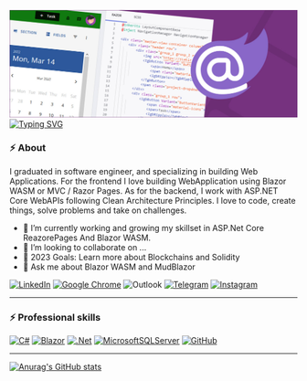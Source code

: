 ![Header](./BlazorBanner.png)
[![Typing SVG](https://readme-typing-svg.demolab.com?font=Satisfy&weight=500&size=53&pause=1000&color=AF83FF&background=76327F&center=true&vCenter=true&width=1140&height=100&lines=%F0%9F%91%8B+Hi+there%2C+I'm+Morteza+Farhadi)](https://git.io/typing-svg)

### :zap: About

<!--START_SECTION:activity-->
I graduated in software engineer, and specializing in building Web Applications. 
For the frontend I love building WebApplication using Blazor WASM or MVC / Razor Pages. 
As for the backend, I work with ASP.NET Core WebAPIs following Clean Architecture Principles.
I love to code, create things, solve problems and take on challenges.
<!--END_SECTION:activity-->

<!--
[![Connect on LinkedIn](https://img.shields.io/badge/--linkedin?label=LinkedIn&logo=LinkedIn&style=social)](https://www.linkedin.com/in/jamesgeorge007)
[![Connect on Telegram](https://img.shields.io/badge/--telegram?label=Telegram&logo=Telegram&style=social)](https://www.linkedin.com/in/jamesgeorge007)
[![Connect on WhatsApp](https://img.shields.io/badge/--whatsapp?label=WhatsApp&logo=WhatsApp&style=social)](https://www.linkedin.com/in/jamesgeorge007)
[![Connect on Instagram](https://img.shields.io/badge/--whatsapp?label=Instagram&logo=Instagram&style=social)](https://www.linkedin.com/in/jamesgeorge007)
[![Connect on MailTo](https://img.shields.io/badge/--mail?label=Gmail&logo=mailto&style=social)](https://www.linkedin.com/in/jamesgeorge007)
[![WhatsApp](https://img.shields.io/badge/WhatsApp-25D366?style=for-the-badge&logo=whatsapp&logoColor=white)](https://wa.me/0989121111111)
-->

- 🌱  I’m currently working and growing my skillset in ASP.Net Core ReazorePages And Blazor WASM.
- 👯 I’m looking to collaborate on ...
- 🥅 2023 Goals: Learn more about Blockchains and Solidity
- 💬 Ask me about Blazor WASM and MudBlazor

[![LinkedIn](https://img.shields.io/badge/linkedin-%230077B5.svg?style=for-the-badge&logo=linkedin&logoColor=white)](https://www.linkedin.com/in/morteza-farhadi-63475891)
[![Google Chrome](https://img.shields.io/badge/Farhadi.id%20.ir-4285F4?style=for-the-badge&logo=GoogleChrome&logoColor=white)](http://www.farhadi.id.ir/)
![Outlook](https://img.shields.io/badge/Microsoft_Outlook-0078D4?style=for-the-badge&logo=microsoft-outlook&logoColor=white)
[![Telegram](https://img.shields.io/badge/Telegram-2CA5E0?style=for-the-badge&logo=telegram&logoColor=white)](https://t.me/FarhadiMorteza/)
[![Instagram](https://img.shields.io/badge/Instagram-%23E4405F.svg?style=for-the-badge&logo=Instagram&logoColor=white)](https://www.instagram.com/FarhadiMorteza/)

---
### :zap: Professional skills
[![C#](https://img.shields.io/badge/c%23-%23239120.svg?style=for-the-badge&logo=c-sharp&logoColor=white)](https://dotnet.microsoft.com/en-us/learn/csharp)
[![Blazor](https://img.shields.io/badge/blazor-%235C2D91.svg?style=for-the-badge&logo=blazor&logoColor=white)](https://dotnet.microsoft.com/apps/aspnet/web-apps/blazor)
[![.Net](https://img.shields.io/badge/.NET-5C2D91?style=for-the-badge&logo=.net&logoColor=white)](https://dotnet.microsoft.com/)
[![MicrosoftSQLServer](https://img.shields.io/badge/Microsoft%20SQL%20Sever-CC2927?style=for-the-badge&logo=microsoft%20sql%20server&logoColor=white)](https://learn.microsoft.com/en-us/sql/sql-server/tutorials-for-sql-server-2016?view=sql-server-ver16)
[![GitHub](https://img.shields.io/badge/github-%23121011.svg?style=for-the-badge&logo=github&logoColor=white)](https://www.github.com/)
  
  
<!--
[![My Skills](https://skillicons.dev/icons?i=js,html,css,wasm)](https://skillicons.dev)
-->

---

[![Anurag's GitHub stats](https://github-readme-stats.vercel.app/api?username=Farhadi-Morteza)](https://github.com/anuraghazra/github-readme-stats)




